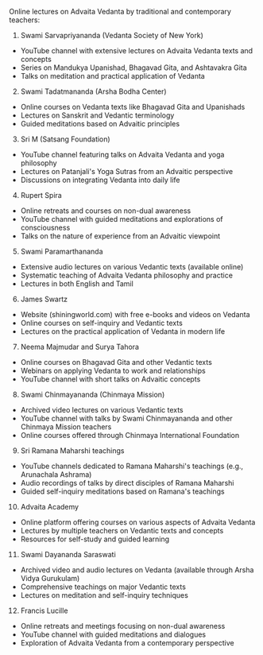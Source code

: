 Online lectures on Advaita Vedanta by traditional and contemporary teachers:

1. Swami Sarvapriyananda (Vedanta Society of New York)
- YouTube channel with extensive lectures on Advaita Vedanta texts and concepts
- Series on Mandukya Upanishad, Bhagavad Gita, and Ashtavakra Gita
- Talks on meditation and practical application of Vedanta

2. Swami Tadatmananda (Arsha Bodha Center)
- Online courses on Vedanta texts like Bhagavad Gita and Upanishads
- Lectures on Sanskrit and Vedantic terminology
- Guided meditations based on Advaitic principles

3. Sri M (Satsang Foundation)
- YouTube channel featuring talks on Advaita Vedanta and yoga philosophy
- Lectures on Patanjali's Yoga Sutras from an Advaitic perspective
- Discussions on integrating Vedanta into daily life

4. Rupert Spira
- Online retreats and courses on non-dual awareness
- YouTube channel with guided meditations and explorations of consciousness
- Talks on the nature of experience from an Advaitic viewpoint

5. Swami Paramarthananda
- Extensive audio lectures on various Vedantic texts (available online)
- Systematic teaching of Advaita Vedanta philosophy and practice
- Lectures in both English and Tamil

6. James Swartz
- Website (shiningworld.com) with free e-books and videos on Vedanta
- Online courses on self-inquiry and Vedantic texts
- Lectures on the practical application of Vedanta in modern life

7. Neema Majmudar and Surya Tahora
- Online courses on Bhagavad Gita and other Vedantic texts
- Webinars on applying Vedanta to work and relationships
- YouTube channel with short talks on Advaitic concepts

8. Swami Chinmayananda (Chinmaya Mission)
- Archived video lectures on various Vedantic texts
- YouTube channel with talks by Swami Chinmayananda and other Chinmaya Mission teachers
- Online courses offered through Chinmaya International Foundation

9. Sri Ramana Maharshi teachings
- YouTube channels dedicated to Ramana Maharshi's teachings (e.g., Arunachala Ashrama)
- Audio recordings of talks by direct disciples of Ramana Maharshi
- Guided self-inquiry meditations based on Ramana's teachings

10. Advaita Academy
- Online platform offering courses on various aspects of Advaita Vedanta
- Lectures by multiple teachers on Vedantic texts and concepts
- Resources for self-study and guided learning

11. Swami Dayananda Saraswati
- Archived video and audio lectures on Vedanta (available through Arsha Vidya Gurukulam)
- Comprehensive teachings on major Vedantic texts
- Lectures on meditation and self-inquiry techniques

12. Francis Lucille
- Online retreats and meetings focusing on non-dual awareness
- YouTube channel with guided meditations and dialogues
- Exploration of Advaita Vedanta from a contemporary perspective